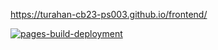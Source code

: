 https://turahan-cb23-ps003.github.io/frontend/

[![pages-build-deployment](https://github.com/Turahan-CB23-PS003/frontend/actions/workflows/pages/pages-build-deployment/badge.svg)](https://github.com/Turahan-CB23-PS003/frontend/actions/workflows/pages/pages-build-deployment)